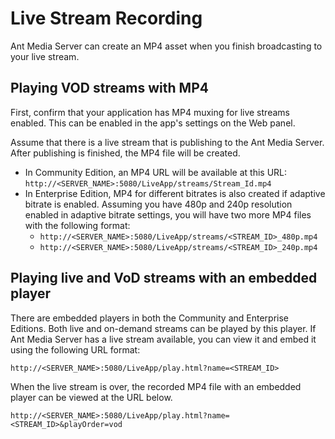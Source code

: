 # Live Stream Recording

Ant Media Server can create an MP4 asset when you finish broadcasting to your live stream. 

## Playing VOD streams with MP4

First, confirm that your application has MP4 muxing for live streams enabled. This can be enabled in the app's settings on the Web panel.

Assume that there is a live stream that is publishing to the Ant Media Server. After publishing is finished, the MP4 file will be created.

*   In Community Edition, an MP4 URL will be available at this URL: `http://<SERVER_NAME>:5080/LiveApp/streams/Stream_Id.mp4`
*   In Enterprise Edition, MP4 for different bitrates is also created if adaptive bitrate is enabled. Assuming you have 480p and 240p resolution enabled in adaptive bitrate settings, you will have two more MP4 files with the following format:
    *   ```http://<SERVER_NAME>:5080/LiveApp/streams/<STREAM_ID>_480p.mp4```
    *   ```http://<SERVER_NAME>:5080/LiveApp/streams/<STREAM_ID>_240p.mp4```


## Playing live and VoD streams with an embedded player

There are embedded players in both the Community and Enterprise Editions. Both live and on-demand streams can be played by this player. If Ant Media Server has a live stream available, you can view it and embed it using the following URL format:

```http://<SERVER_NAME>:5080/LiveApp/play.html?name=<STREAM_ID>```

When the live stream is over, the recorded MP4 file with an embedded player can be viewed at the URL below.

```http://<SERVER_NAME>:5080/LiveApp/play.html?name=<STREAM_ID>&playOrder=vod```